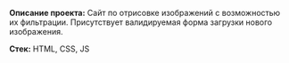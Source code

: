 **Описание проекта:** Сайт по отрисовке изображений с возможностью их фильтрации.
Присутствует валидируемая форма загрузки нового изображения.

**Стек:** HTML, CSS, JS
